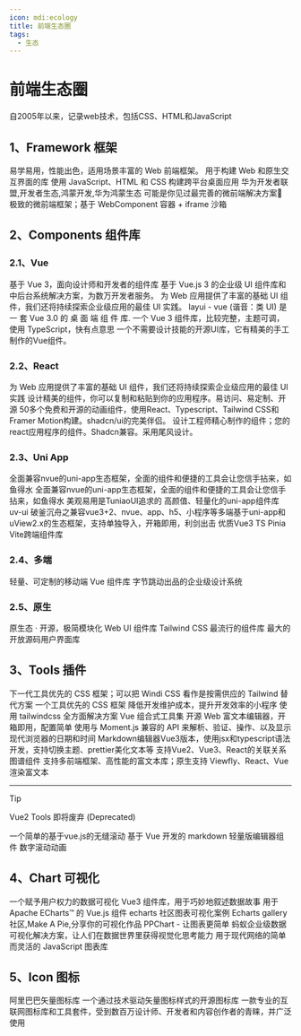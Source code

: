 ```yaml
---
icon: mdi:ecology
title: 前端生态圈
tags:
  - 生态
---
```


# 前端生态圈

<LinkCard title="MDN Web Docs" href="https://developer.mozilla.org/zh-CN/" icon="https://developer.mozilla.org/favicon-48x48.bc390275e955dacb2e65.png"  >
自2005年以来，记录web技术，包括CSS、HTML和JavaScript
</LinkCard>

## 1、Framework 框架

<CardGrid>
  <LinkCard title="Vue.js" href="https://cn.vuejs.org/" icon="https://icon.bqb.cool/?url=cn.vuejs.org" >
  易学易用，性能出色，适用场景丰富的 Web 前端框架。
  </LinkCard>
  <LinkCard title="React" href="https://zh-hans.react.dev/" icon="https://icon.bqb.cool/?url=zh-hans.react.dev" >
  用于构建 Web 和原生交互界面的库
  </LinkCard>
  <LinkCard title="Electron" href="https://electron.nodejs.cn/" icon="https://icon.bqb.cool/?url=electron.nodejs.cn" >
  使用 JavaScript、HTML 和 CSS 构建跨平台桌面应用
  </LinkCard>
  <LinkCard title="HarmonyOS" href="https://developer.huawei.com/consumer/cn/" icon="https://icon.bqb.cool/?url=developer.huawei.com" >
  华为开发者联盟,开发者生态,鸿蒙开发,华为鸿蒙生态
  </LinkCard>
  <LinkCard title="qiankun" href="https://qiankun.umijs.org/zh" icon="https://icon.bqb.cool/?url=qiankun.umijs.org" >
  可能是你见过最完善的微前端解决方案🧐
  </LinkCard>
  <LinkCard title="无界" href="https://wujie-micro.github.io/doc/" icon="https://wujie-micro.github.io/doc/wujie.png" >
  极致的微前端框架；基于 WebComponent 容器 + iframe 沙箱
  </LinkCard>
</CardGrid>

## 2、Components 组件库

### 2.1、Vue

<CardGrid>
  <LinkCard title="Element Plus" href="https://element-plus.org/zh-CN/" icon="https://icon.bqb.cool/?url=element-plus.org" >
  基于 Vue 3，面向设计师和开发者的组件库
  </LinkCard>
  <LinkCard title="View Design" href="https://www.iviewui.com/" icon="https://icon.bqb.cool/?url=www.iviewui.com" >
  基于 Vue.js 3 的企业级 UI 组件库和中后台系统解决方案，为数万开发者服务。
  </LinkCard>
  <LinkCard title="Ant Design Vue" href="https://www.antdv.com/components/overview-cn" icon="https://icon.bqb.cool/?url=www.antdv.com" >
  为 Web 应用提供了丰富的基础 UI 组件，我们还将持续探索企业级应用的最佳 UI 实践。
  </LinkCard>
  <LinkCard title="layui - vue" href="https://www.layui-vue.com/zh-CN/index" icon="https://icon.bqb.cool/?url=www.layui-vue.com" >
  layui - vue (谐音：类 UI) 是 一 套 Vue 3.0 的 桌 面 端 组 件 库.
  </LinkCard>
  <LinkCard title="Naïve UI" href="https://www.naiveui.com/zh-CN/" icon="https://icon.bqb.cool/?url=www.naiveui.com" >
  一个 Vue 3 组件库，比较完整，主题可调，使用 TypeScript，快有点意思
  </LinkCard>
  <LinkCard title="Vuetify" href="https://vuetifyjs.com/zh-Hans/" icon="https://icon.bqb.cool/?url=vuetifyjs.com" >
  一个不需要设计技能的开源UI库，它有精美的手工制作的Vue组件。
  </LinkCard>
</CardGrid>

### 2.2、React

<CardGrid>
  <LinkCard title="Ant Design" href="https://ant-design.antgroup.com/" icon="https://icon.bqb.cool/?url=ant-design.antgroup.com" >
  为 Web 应用提供了丰富的基础 UI 组件，我们还将持续探索企业级应用的最佳 UI 实践
  </LinkCard>
  <LinkCard title="shadcn/ui" href="https://www.shadcn.com.cn/" icon="https://icon.bqb.cool/?url=www.shadcn.com.cn" >
  设计精美的组件，你可以复制和粘贴到你的应用程序。易访问、易定制、开源
  </LinkCard>
  <LinkCard title="Magic UI" href="https://magicui.design/" icon="https://icon.bqb.cool/?url=magicui.design" >
  50多个免费和开源的动画组件，使用React、Typescript、Tailwind CSS和Framer Motion构建。shadcn/ui的完美伴侣。
  </LinkCard>
  <LinkCard title="cult/ui" href="https://www.cult-ui.com/" icon="https://icon.bqb.cool/?url=www.cult-ui.com" >
  设计工程师精心制作的组件；您的react应用程序的组件。Shadcn兼容。采用尾风设计。
  </LinkCard>
</CardGrid>

### 2.3、Uni App

<CardGrid>
  <LinkCard title="uView" href="https://www.uviewui.com/" icon="https://icon.bqb.cool/?url=www.uviewui.com" >
  全面兼容nvue的uni-app生态框架，全面的组件和便捷的工具会让您信手拈来，如鱼得水
  </LinkCard>
  <LinkCard title="uView-Plus" href="https://uview-plus.jiangruyi.com/" icon="https://icon.bqb.cool/?url=uview-plus.jiangruyi.com" >
  全面兼容nvue的uni-app生态框架，全面的组件和便捷的工具会让您信手拈来，如鱼得水
  </LinkCard>
  <LinkCard title="TuniaoUI" href="https://vue3.tuniaokj.com/" icon="https://icon.bqb.cool/?url=vue3.tuniaokj.com" >
  美观易用是TuniaoUI追求的
  </LinkCard>
  <LinkCard title="Wot Design Uni" href="https://wot-design-uni.netlify.app/" icon="https://icon.bqb.cool/?url=wot-design-uni.netlify.app" >
  高颜值、轻量化的uni-app组件库
  </LinkCard>
  <LinkCard title="uv-ui" href="https://www.uvui.cn/" icon="https://icon.bqb.cool/?url=www.uvui.cn" >
  uv-ui 破釜沉舟之兼容vue3+2、nvue、app、h5、小程序等多端基于uni-app和uView2.x的生态框架，支持单独导入，开箱即用，利剑出击
  </LinkCard>
  <LinkCard title="TMUI" href="https://tmui.design/" icon="https://icon.bqb.cool/?url=tmui.design" >
  优质Vue3 TS Pinia Vite跨端组件库
  </LinkCard>
</CardGrid>

### 2.4、多端

<CardGrid>
  <LinkCard title="Vant" href="https://vant-ui.github.io/vant/#/zh-CN" icon="https://icon.bqb.cool/?url=vant-ui.github.io" >
  轻量、可定制的移动端 Vue 组件库
  </LinkCard>
  <LinkCard title="Arco.Design" href="https://arco.design/" icon="https://icon.bqb.cool/?url=arco.design" >
  字节跳动出品的企业级设计系统
  </LinkCard>
</CardGrid>

### 2.5、原生

<CardGrid>
  <LinkCard title="Layui" href="https://layui.dev/" icon="https://icon.bqb.cool/?url=layui.dev" >
  原生态 · 开源，极简模块化 Web UI 组件库
  </LinkCard>
  <LinkCard title="daisyUI" href="https://daisyui.com/" icon="https://icon.bqb.cool/?url=daisyui.com" >
  Tailwind CSS 最流行的组件库
  </LinkCard>
  <LinkCard title="UIverse" href="https://uiverse.io/" icon="https://icon.bqb.cool/?url=uiverse.io" >
  最大的开放源码用户界面库
  </LinkCard>
</CardGrid>

## 3、Tools 插件

<CardGrid>
  <LinkCard title="Windi CSS" href="https://cn.windicss.org/" icon="https://icon.bqb.cool/?url=cn.windicss.org" >
  下一代工具优先的 CSS 框架；可以把 Windi CSS 看作是按需供应的 Tailwind 替代方案
  </LinkCard>
  <LinkCard title="TailWind CSS" href="https://tailwind.nodejs.cn/" icon="https://icon.bqb.cool/?url=tailwind.nodejs.cn" >
  一个工具优先的 CSS 框架
  </LinkCard>
  <LinkCard title="weapp-tailwindcss" href="https://weapp-tw.icebreaker.top/" icon="https://icon.bqb.cool/?url=weapp-tw.icebreaker.top" >
  降低开发维护成本，提升开发效率的小程序 使用 tailwindcss 全方面解决方案
  </LinkCard>
  <LinkCard title="VueUse" href="https://vueuse.nodejs.cn/" icon="https://icon.bqb.cool/?url=vueuse.nodejs.cn" >
  Vue 组合式工具集
  </LinkCard>
  <LinkCard title="wangEditor 5" href="https://www.wangeditor.com/" icon="https://icon.bqb.cool/?url=www.wangeditor.com" >
  开源 Web 富文本编辑器，开箱即用，配置简单
  </LinkCard>
  <LinkCard title="Day.js" href="https://day.nodejs.cn/" icon="https://icon.bqb.cool/?url=day.nodejs.cn" >
  使用与 Moment.js 兼容的 API 来解析、验证、操作、以及显示现代浏览器的日期和时间
  </LinkCard>
  <LinkCard title="md-editor-v3" href="https://imzbf.github.io/md-editor-v3/zh-CN/index" icon="https://icon.bqb.cool/?url=imzbf.github.io" >
  Markdown编辑器Vue3版本，使用jsx和typescript语法开发，支持切换主题、prettier美化文本等
  </LinkCard>
  <LinkCard title="relation-graph" href="https://relation-graph.com/" icon="https://icon.bqb.cool/?url=relation-graph.com" >
  支持Vue2、Vue3、React的关联关系图谱组件
  </LinkCard>
  <LinkCard title="TextBus" href="https://textbus.io/" icon="https://icon.bqb.cool/?url=textbus.io" >
  支持多前端框架、高性能的富文本库；原生支持 Viewfly、React、Vue 渲染富文本
  </LinkCard>
</CardGrid>

---

> [!tip]
> Vue2 Tools 即将废弃 (Deprecated)

<CardGrid>
  <LinkCard title="vue-seamless-scroll" href="https://chenxuan0000.github.io/vue-seamless-scroll/zh/" icon="https://icon.bqb.cool/?url=chenxuan0000.github.io" >
  一个简单的基于vue.js的无缝滚动
  </LinkCard>
  <LinkCard title="v-md-editor" href="https://code-farmer-i.github.io/vue-markdown-editor" icon="https://icon.bqb.cool/?url=code-farmer-i.github.io" >
  基于 Vue 开发的 markdown 轻量版编辑器组件
  </LinkCard>
  <LinkCard title="Vue CountTo" href="https://panjiachen.github.io/countTo/demo/" icon="https://icon.bqb.cool/?url=panjiachen.github.io" >
  数字滚动动画
  </LinkCard>
</CardGrid>

## 4、Chart 可视化

<CardGrid>
  <LinkCard title="Vue Data UI" href="https://vue-data-ui.graphieros.com/" icon="https://icon.bqb.cool/?url=vue-data-ui.graphieros.com" >
  一个赋予用户权力的数据可视化 Vue3 组件库，用于巧妙地叙述数据故事
  </LinkCard>
  <LinkCard title="Vue-ECharts" href="https://vue-echarts.dev/" icon="https://icon.bqb.cool/?url=vue-echarts.dev" >
  用于 Apache ECharts™ 的 Vue.js 组件
  </LinkCard>
  <LinkCard title="Makeapie" href="https://www.makeapie.cn/echarts" icon="https://icon.bqb.cool/?url=www.makeapie.cn" >
  echarts 社区图表可视化案例
  </LinkCard>
  <LinkCard title="Echarts Dome" href="https://www.isqqw.com/" icon="https://icon.bqb.cool/?url=www.isqqw.com" >
  Echarts gallery 社区,Make A Pie,分享你的可视化作品
  </LinkCard>
  <LinkCard title="PPChart" href="https://www.ppchart.com/" icon="https://icon.bqb.cool/?url=www.ppchart.com" >
  PPChart - 让图表更简单
  </LinkCard>
  <LinkCard title="AntV" href="https://antv.antgroup.com/zh" icon="https://icon.bqb.cool/?url=antv.antgroup.com" >
  蚂蚁企业级数据可视化解决方案，让人们在数据世界里获得视觉化思考能力
  </LinkCard>
  <LinkCard title="Chart.js" href="https://chartjs.cn/" icon="https://icon.bqb.cool/?url=chartjs.cn" >
  用于现代网络的简单而灵活的 JavaScript 图表库
  </LinkCard>
</CardGrid>

## 5、Icon 图标

<CardGrid>
  <LinkCard title="IconFont" href="https://www.iconfont.cn/" icon="https://icon.bqb.cool/?url=www.iconfont.cn" >
  阿里巴巴矢量图标库
  </LinkCard>
  <LinkCard title="IconPark" href="https://iconpark.oceanengine.com/" icon="https://icon.bqb.cool/?url=iconpark.oceanengine.com" >
  一个通过技术驱动矢量图标样式的开源图标库
  </LinkCard>
  <LinkCard title="Font Awesome" href="https://fa6.dashgame.com/" icon="https://icon.bqb.cool/?url=fa6.dashgame.com" >
  一款专业的互联网图标库和工具套件，受到数百万设计师、开发者和内容创作者的青睐，并广泛使用
  </LinkCard>
</CardGrid>

